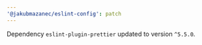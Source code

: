 ```yaml
---
'@jakubmazanec/eslint-config': patch
---
```

Dependency `eslint-plugin-prettier` updated to version `^5.5.0`.

